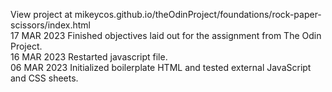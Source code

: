 View project at mikeycos.github.io/theOdinProject/foundations/rock-paper-scissors/index.html  
17 MAR 2023 Finished objectives laid out for the assignment from The Odin Project.  
16 MAR 2023 Restarted javascript file.  
06 MAR 2023 Initialized boilerplate HTML and tested external JavaScript and CSS sheets.  